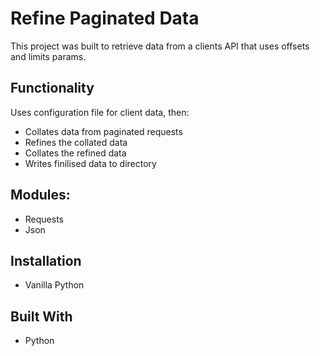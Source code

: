 # Refine Paginated Data

This project was built to retrieve data from a clients API that uses offsets and limits params.

## Functionality

Uses configuration file for client data, then:

- Collates data from paginated requests
- Refines the collated data
- Collates the refined data
- Writes finilised data to directory

## Modules:

- Requests
- Json

## Installation

- Vanilla Python

## Built With

- Python
